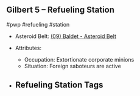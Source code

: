 ## Gilbert 5 &ndash; Refueling Station

#pwp #refueling #station

- Asteroid Belt: [(09) Baldet - Asteroid Belt](../../../Gaming/StarsWithoutNumber/PiratesWithoutPlunder/%2809%29%20Baldet%20-%20Asteroid%20Belt.md)

- Attributes:
   -   Occupation: Extortionate corporate minions
   -   Situation: Foreign saboteurs are active

- Refueling Station Tags
	-  

